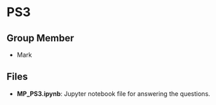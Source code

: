 # PS3

## Group Member
- Mark

## Files
- **MP_PS3.ipynb**: Jupyter notebook file for answering the questions.
